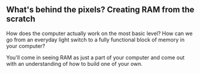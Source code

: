 ## What's behind the pixels? Creating RAM from the scratch

How does the computer actually work on the most basic level?
How can we go from an everyday light switch to a fully functional block of memory in your computer?

You'll come in seeing RAM as just a part of your computer and come out with an understanding of how to build one of your own.
